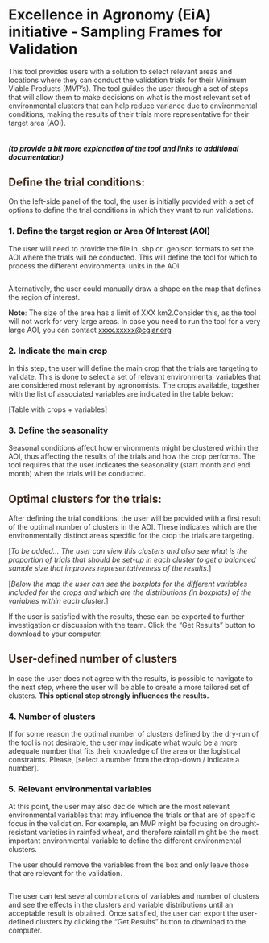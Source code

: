 <!DOCTYPE html>
<html lang="en">
<head>
    <meta charset="utf-8" >
    <meta name="generator" content="pandoc" >
    <meta http-equiv="X-UA-Compatible" content="IE=EDGE" >
    
</head>
<body>
    
<div class="container-fluid main-container"> 
    <div id="excellence-in-agronomy-eia-initiative---sampling-frames-for-validation" class="section level1">
        <h1>Excellence in Agronomy (EiA) initiative - Sampling Frames for Validation</h1>
        <p style="color: #333;">This tool provides users with a solution to select relevant areas and
        locations where they can conduct the validation trials for their Minimum
        Viable Products (MVP’s). The tool guides the user through a set of steps
        that will allow them to make decisions on what is the most relevant set
        of environmental clusters that can help reduce variance due to
        environmental conditions, making the results of their trials more
        representative for their target area (AOI).
        </p>
        <img src="https://live.staticflickr.com/65535/53788703449_12d0b1bc25_h.jpg" alt=""></img>
        <div id="to-provide-a-bit-more-explanation-of-the-tool-and-links-to-additional-documentation" class="section level5">
            <h5>(to provide a bit more explanation of the tool and links to additional documentation)</h5>
        </div> 
    </div>
    <div id="define-the-trial-conditions" class="section level2" >
            <h2 style="color: rgb(65,45,34);">Define the trial conditions:</h2>
            <p style="color: #333;">On the left-side panel of the tool, the user is initially provided
                with a set of options to define the trial conditions in which they want
                to run validations.</p>
            <div id="define-the-target-region-or-area-of-interest-aoi" class="section level3">
                <h3>1. Define the target region or Area Of Interest (AOI)</h3>
                <p style="color: #333;">The user will need to provide the file in .shp or .geojson formats to
                    set the AOI where the trials will be conducted. This will define the tool for which to process the different environmental units in
                    the AOI.</p>
                <div > <img src="/assets/upload_aoi.GIF"  alt="">  </div>
                <p style="color: #333;">Alternatively, the user could manually draw a shape on the map that
                    defines the region of interest.</p>
                <div> </div>
                <p style="color: #333;"><strong>Note</strong>: The size of the area has a limit of XXX km2.Consider this, as the tool will not work for 
                    very large areas. In case you need to run the tool for a very large AOI, you can 
                    contact <a href="mailto:xxxx.xxxxx@cgiar.org" class="email">xxxx.xxxxx@cgiar.org</a></p>
                </div>
        <div id="indicate-the-main-crop" class="section level3">
                <h3>2. Indicate the main crop</h3>
                <p style="color: #333;">In this step, the user will define the main crop that the trials are targeting to validate. 
                    This is done to select a set of relevant environmental variables that are considered most relevant by agronomists. 
                    The crops available, together with the list of associated variables are indicated in the table below:</p>
                <p style="color: #333;">[Table with crops + variables]</p>
        </div>
        <div id="define-the-seasonality" class="section level3">
                <h3>3. Define the seasonality</h3>
                <p style="color: #333;">Seasonal conditions affect how environments might be clustered within the AOI, thus affecting the results 
                    of the trials and how the crop performs. The tool requires that the user indicates the seasonality (start month and end month) 
                    when the trials will be conducted.</p>
                </div>
        <div id="optimal-clusters-for-the-trials" class="section level2">
            <h2 style="color: rgb(65,45,34);">Optimal clusters for the trials:</h2>
            <p style="color: #333;">After defining the trial conditions, the user will be provided with a first result of the optimal number of 
                clusters in the AOI. These indicates which are the environmentally distinct areas specific for the crop the trials are targeting.</p>
            <p style="color: #333;">[<em>To be added… The user can view this clusters and also see what is the proportion of trials that should be 
                set-up in each cluster to get a balanced sample size that improves representativeness of the results.</em>]</p>
            <p style="color: #333;">[<em>Below the map the user can see the boxplots for the different variables included for 
                the crops and which are the distributions (in boxplots) of the variables within each cluster.</em>]</p>
            <p style="color: #333;">If the user is satisfied with the results, these can be exported to
                further investigation or discussion with the team. Click the “Get Results” button to download to your computer.</p>
            </div>
        <div id="user-defined-number-of-clusters" class="section level2">
            <h2 style="color: rgb(65,45,34);">User-defined number of clusters</h2>
            <p style="color: #333;">In case the user does not agree with the results, is possible to navigate to the next step, 
                where the user will be able to create a more tailored set of clusters. <strong>This optional step strongly influences
                    the results.</strong></p>
            <div id="number-of-clusters" class="section level3">
                <h3>4. Number of clusters</h3>
                <p style="color: #333;">If for some reason the optimal number of clusters defined by the dry-run of the tool is not desirable, 
                    the user may indicate what would be a more adequate number that fits their knowledge of the area or the logistical constraints. 
                    Please, [select a number from the drop-down / indicate a number].</p>
                </div>
            <div id="relevant-environmental-variables" class="section level3">
                <h3>5. Relevant environmental variables</h3>
                <p  style="color: #333;">At this point, the user may also decide which are the most relevant environmental variables that may 
                    influence the trials or that are of specific focus in the validation. For example, an MVP might be focusing on drought-resistant
                    varieties in rainfed wheat, and therefore rainfall might be the most important environmental variable to define the
                    different environmental clusters.</p>
                <p  style="color: #333;">The user should remove the variables from the box and only leave those that are relevant for the validation.</p>
                <div> <img src="assets/selectvars.GIF" alt="">  </div>
                <p  style="color: #333;">The user can test several combinations of variables and number of clusters and see the effects in the clusters 
                    and variable distributions until an acceptable result is obtained. Once satisfied, the user can export the user-defined clusters by 
                    clicking the “Get Results” button to download to the computer.</p>
                </div>
            </div>
            </div>
</div>    
</body>
</html>






